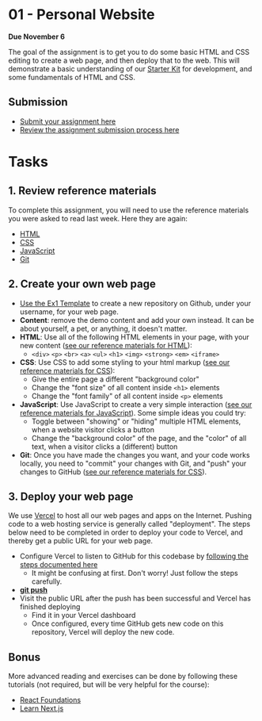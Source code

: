 # 01 - Personal Website

**Due November 6**

The goal of the assignment is to get you to do some basic HTML and CSS editing
to create a web page, and then deploy that to the web. This will demonstrate a
basic understanding of our
[Starter Kit](https://github.com/digital-product-jam-2024/starter-kit) for
development, and some fundamentals of HTML and CSS.

## Submission

- [Submit your assignment here](https://github.com/digital-product-jam-2024/course/issues/2)
- [Review the assignment submission process here](https://github.com/digital-product-jam-2024/course#assignments)

# Tasks

## 1. Review reference materials

To complete this assignment, you will need to use the reference materials you
were asked to read last week. Here they are again:

- [HTML](./../reference/html.md)
- [CSS](./../reference/css.md)
- [JavaScript](./../reference/javascript.md)
- [Git](./../reference/git.md)

## 2. Create your own web page

- [Use the Ex1 Template](https://github.com/product-jam-2025/ex1-template) to
  create a new repository on Github, under your username, for your web page.
- **Content**: remove the demo content and add your own instead. It can be about
  yourself, a pet, or anything, it doesn't matter.
- **HTML**: Use all of the following HTML elements in your page, with your new
  content ([see our reference materials for HTML](./../reference/html.md)):
  - `<div>` `<p>` `<br>` `<a>` `<ul>` `<h1>` `<img>` `<strong>` `<em>`
    `<iframe>`
- **CSS**: Use CSS to add some styling to your html markup
  ([see our reference materials for CSS](./../reference/css.md)):
  - Give the entire page a different "background color"
  - Change the "font size" of all content inside `<h1>` elements
  - Change the "font family" of all content inside `<p>` elements
- **JavaScript**: Use JavaScript to create a very simple interaction
  ([see our reference materials for JavaScript](./../reference/javascript.md)).
  Some simple ideas you could try:
  - Toggle between "showing" or "hiding" multiple HTML elements, when a website
    visitor clicks a button
  - Change the "background color" of the page, and the "color" of all text, when
    a visitor clicks a (different) button
- **Git**: Once you have made the changes you want, and your code works locally,
  you need to "commit" your changes with Git, and "push" your changes to GitHub
  ([see our reference materials for CSS](./../reference/git.md)).

## 3. Deploy your web page

We use [Vercel](https://vercel.com) to host all our web pages and apps on the
Internet. Pushing code to a web hosting service is generally called
"deployment". The steps below need to be completed in order to deploy your code
to Vercel, and thereby get a public URL for your web page.

- Configure Vercel to listen to GitHub for this codebase by
  [following the steps documented here](https://vercel.com/docs/concepts/git#deploying-a-git-repository)
  - It might be confusing at first. Don't worry! Just follow the steps
    carefully.
- **[git push](https://docs.github.com/en/get-started/using-git/pushing-commits-to-a-remote-repository)**
- Visit the public URL after the push has been successful and Vercel has
  finished deploying
  - Find it in your Vercel dashboard
  - Once configured, every time GitHub gets new code on this repository, Vercel
    will deploy the new code.

## Bonus

More advanced reading and exercises can be done by following these tutorials
(not required, but will be very helpful for the course):

- [React Foundations](https://nextjs.org/learn/react-foundations)
- [Learn Next.js](https://nextjs.org/learn/dashboard-app)
